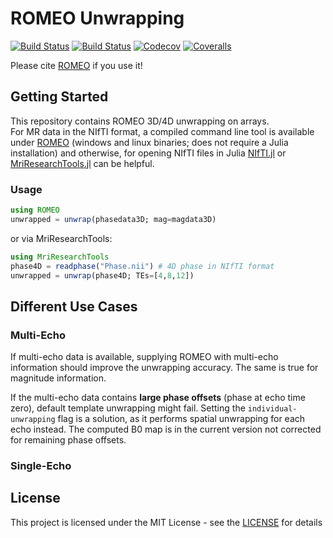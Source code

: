 # ROMEO Unwrapping
[![Build Status](https://travis-ci.com/korbinian90/ROMEO.jl.svg?branch=master)](https://travis-ci.com/korbinian90/ROMEO.jl)
[![Build Status](https://ci.appveyor.com/api/projects/status/github/korbinian90/ROMEO.jl?svg=true)](https://ci.appveyor.com/project/korbinian90/ROMEO-jl)
[![Codecov](https://codecov.io/gh/korbinian90/ROMEO.jl/branch/master/graph/badge.svg)](https://codecov.io/gh/korbinian90/ROMEO.jl)
[![Coveralls](https://coveralls.io/repos/github/korbinian90/ROMEO.jl/badge.svg?branch=master)](https://coveralls.io/github/korbinian90/ROMEO.jl?branch=master)

Please cite [ROMEO](https://onlinelibrary.wiley.com/doi/10.1002/mrm.28563) if you use it!

## Getting Started

This repository contains ROMEO 3D/4D unwrapping on arrays.  
For MR data in the NIfTI format, a compiled command line tool is available under [ROMEO](https://github.com/korbinian90/ROMEO) (windows and linux binaries; does not require a Julia installation) and otherwise, for opening NIfTI files in Julia [NIfTI.jl](https://github.com/JuliaIO/NIfTI.jl) or [MriResearchTools.jl](https://github.com/korbinian90/MriResearchTools.jl) can be helpful.

### Usage

```julia
using ROMEO
unwrapped = unwrap(phasedata3D; mag=magdata3D)
```

or via MriResearchTools:

```julia
using MriResearchTools
phase4D = readphase("Phase.nii") # 4D phase in NIfTI format
unwrapped = unwrap(phase4D; TEs=[4,8,12])
```

## Different Use Cases
### Multi-Echo
If multi-echo data is available, supplying ROMEO with multi-echo information should improve the unwrapping accuracy. The same is true for magnitude information.

If the multi-echo data contains **large phase offsets** (phase at echo time zero), default template unwrapping might fail. Setting the `individual-unwrapping` flag is a solution, as it performs spatial unwrapping for each echo instead. The computed B0 map is in the current version not corrected for remaining phase offsets.
### Single-Echo




## License
This project is licensed under the MIT License - see the [LICENSE](https://github.com/korbinian90/ROMEO.jl/blob/master/LICENSE) for details
